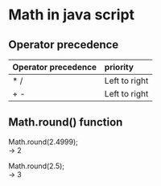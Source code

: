 # Math in java script

## Operator precedence

| Operator precedence | priority |
| :--- | :--- |
| *  / | Left to right |
| +  - | Left to right |

## Math.round() function

Math.round(2.4999);    
-> 2

Math.round(2.5);   
-> 3
